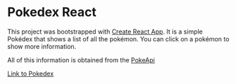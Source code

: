 # Pokedex React

This project was bootstrapped with [Create React App](https://github.com/facebook/create-react-app). It is a simple Pokédex that shows a list of all the pokémon. You can click on a pokémon to show more information.

All of this information is obtained from the [PokeApi](https://pokeapi.co/)


[Link to Pokedex](https://jonathanrosado9.github.io/pokedex-react/)

